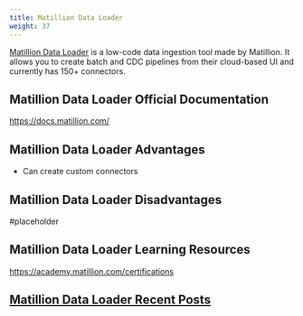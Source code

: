 ```yaml
---
title: Matillion Data Loader
weight: 37
---
```


[Matillion Data Loader](https://www.matillion.com/data-productivity-cloud/move) is a low-code data ingestion tool made by Matillion. It allows you to create batch and CDC pipelines from their cloud-based UI and currently has 150+ connectors.

## Matillion Data Loader Official Documentation

https://docs.matillion.com/

## Matillion Data Loader Advantages

- Can create custom connectors

## Matillion Data Loader Disadvantages

#placeholder 

## Matillion Data Loader Learning Resources

https://academy.matillion.com/certifications

## [Matillion Data Loader Recent Posts](https://www.reddit.com/r/dataengineering/search/?q=matillion%20data%20loader&restrict_sr=1)

